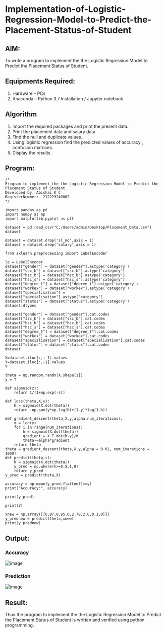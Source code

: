 # Implementation-of-Logistic-Regression-Model-to-Predict-the-Placement-Status-of-Student

## AIM:
To write a program to implement the the Logistic Regression Model to Predict the Placement Status of Student.

## Equipments Required:
1. Hardware – PCs
2. Anaconda – Python 3.7 Installation / Jupyter notebook

## Algorithm
1. Import the required packages and print the present data.
2. Print the placement data and salary data.
3. Find the null and duplicate values.
4. Using logistic regression find the predicted values of accuracy , confusion matrices.
5. Display the results.


## Program:
```
/*
Program to implement the the Logistic Regression Model to Predict the Placement Status of Student.
Developed by: Abishai K C
RegisterNumber:  212223240002
*/

import pandas as pd
import numpy as np
import matplotlib.pyplot as plt

dataset = pd.read_csv("C:/Users/admin/Desktop/Placement_Data.csv")
dataset

dataset = dataset.drop('sl_no',axis = 1)
dataset = dataset.drop('salary',axis = 1)

from sklearn.preprocessing import LabelEncoder

le = LabelEncoder
dataset["gender"] = dataset["gender"].astype('category')
dataset["ssc_b"] = dataset["ssc_b"].astype('category')
dataset["hsc_b"] = dataset["hsc_b"].astype('category')
dataset["hsc_s"] = dataset["hsc_s"].astype('category')
dataset["degree_t"] = dataset["degree_t"].astype('category')
dataset["workex"] = dataset["workex"].astype('category')
dataset["specialisation"] = dataset["specialisation"].astype('category')
dataset["status"] = dataset["status"].astype('category')
dataset.dtypes

dataset["gender"] = dataset["gender"].cat.codes
dataset["ssc_b"] = dataset["ssc_b"].cat.codes
dataset["hsc_b"] = dataset["hsc_b"].cat.codes
dataset["hsc_s"] = dataset["hsc_s"].cat.codes
dataset["degree_t"] = dataset["degree_t"].cat.codes
dataset["workex"] = dataset["workex"].cat.codes
dataset["specialisation"] = dataset["specialisation"].cat.codes
dataset["status"] = dataset["status"].cat.codes
dataset

X=dataset.iloc[:,:-1].values
Y=dataset.iloc[:,-1].values
Y

theta = np.random.randn(X.shape[1])
y = Y

def sigmoid(z):
    return 1/(1+np.exp(-z))

def loss(theta,X,y):
    h = sigmoid(X.dot(theta))
    return -np.sum(y*np.log(h)+(1-y)*log(1-h))

def gradient_descent(theta,X,y,alpha,num_iterations):
    m = len(y)
    for i in range(num_iterations):
        h = sigmoid(X.dot(theta))
        gradient = X.T.dot(h-y)/m
        theta-=alpha*gradient
    return theta
theta = gradient_descent(theta,X,y,alpha = 0.01, num_iterations = 1000)
def predict(theta,s):
    h = sigmoid(X.dot(theta))
    y_pred = np.where(h>=0.5,1,0)
    return y_pred
y_pred = predict(theta,X)

accuracy = np.mean(y_pred.flatten()==y)
print("Accuracy:", accuracy)

print(y_pred)

print(Y)

xnew = np.array([[0,87,0,95,0,2,78,2,0,0,1,0]])
y_prednew = predict(theta,xnew)
print(y_prednew)
```

## Output:
### Accuracy

![image](https://github.com/user-attachments/assets/6aeb0b28-1b7c-4d61-bcdf-8e2513dbfbc8)

### Prediction

![image](https://github.com/user-attachments/assets/d6f07684-e369-4d9e-a9d5-92e9d4462aca)



## Result:
Thus the program to implement the the Logistic Regression Model to Predict the Placement Status of Student is written and verified using python programming.
